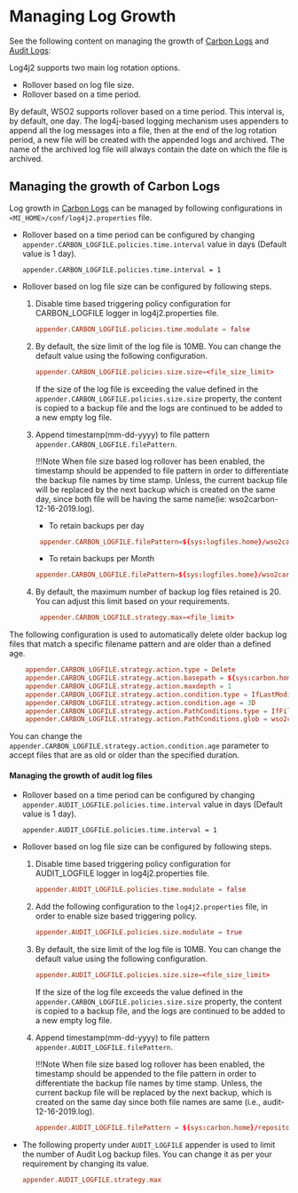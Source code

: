 # Managing Log Growth

See the following content on managing the growth of [Carbon Logs](#managing-the-growth-of-carbon-logs) and [Audit Logs](#managing-the-growth-of-audit-log-files):

Log4j2 supports two main log rotation options.

- Rollover based on log file size.
- Rollover based on a time period.

By default, WSO2 supports rollover based on a time period. This interval is, by default, one day. The log4j-based logging mechanism uses appenders to append all the log messages into a file, then at the end of the log rotation period, a new file will be created with the appended logs and archived. The name of the archived log file will always contain the date on which the file is archived.

## Managing the growth of Carbon Logs

Log growth in [Carbon Logs]({{base_path}}/observe-and-manage/classic-observability-logs/configuring-log4j2-properties/#root-logs) can be managed by following configurations in `<MI_HOME>/conf/log4j2.properties` file.


-   Rollover based on a time period can be configured by changing `appender.CARBON_LOGFILE.policies.time.interval` value in days (Default value is 1 day).

    ``` 
    appender.CARBON_LOGFILE.policies.time.interval = 1
    ```
    
-   Rollover based on log file size can be configured by following steps.

    1.  Disable time based triggering policy configuration for CARBON_LOGFILE logger in log4j2.properties file.
        
           ``` toml
           appender.CARBON_LOGFILE.policies.time.modulate = false
           ```
         
    2.  By default, the size limit of the log file is 10MB. You can change the default value using the following configuration.
    
        ```toml
        appender.CARBON_LOGFILE.policies.size.size=<file_size_limit>
        ```
            
        If the size of the log file is exceeding the value defined in the `appender.CARBON_LOGFILE.policies.size.size` property, the content is copied to a backup file and the logs are continued to be added to a new empty log file.  
         
    3.  Append timestamp(mm-dd-yyyy) to file pattern `appender.CARBON_LOGFILE.filePattern`. 
    
        !!!Note
            When file size based log rollover has been enabled, the timestamp should be appended to file pattern in order to differentiate the backup file names by time stamp. Unless, the current backup file will be replaced by the next backup which is created on the same day, since both file  will be having the same name(ie: wso2carbon-12-16-2019.log).

        - To retain backups per day
         ```toml
          appender.CARBON_LOGFILE.filePattern=${sys:logfiles.home}/wso2carbon-%d{mm-dd-yyyy}-%i.log
         ```   

        - To retain backups per Month
         ```toml
         appender.CARBON_LOGFILE.filePattern=${sys:logfiles.home}/wso2carbon-%d{MM-yyyy}-%i.log
         ```

    4. By default, the maximum number of backup log files retained is 20. You can adjust this limit based on your requirements.

         ```toml
          appender.CARBON_LOGFILE.strategy.max=<file_limit> 
         ```

The following configuration is used to automatically delete older backup log files that match a specific filename pattern and are older than a defined age.

```toml
    appender.CARBON_LOGFILE.strategy.action.type = Delete
    appender.CARBON_LOGFILE.strategy.action.basepath = ${sys:carbon.home}/repository/logs/
    appender.CARBON_LOGFILE.strategy.action.maxdepth = 1
    appender.CARBON_LOGFILE.strategy.action.condition.type = IfLastModified
    appender.CARBON_LOGFILE.strategy.action.condition.age = 3D
    appender.CARBON_LOGFILE.strategy.action.PathConditions.type = IfFileName
    appender.CARBON_LOGFILE.strategy.action.PathConditions.glob = wso2carbon-*
```

You can change the `appender.CARBON_LOGFILE.strategy.action.condition.age` parameter to accept files that are as old or older than the specified duration.

#### Managing the growth of audit log files

-   Rollover based on a time period can be configured by changing `appender.AUDIT_LOGFILE.policies.time.interval` value in days (Default value is 1 day).

    ``` 
    appender.AUDIT_LOGFILE.policies.time.interval = 1
    ```
    
-   Rollover based on log file size can be configured by following steps.

    1.  Disable time based triggering policy configuration for AUDIT_LOGFILE logger in log4j2.properties file.
        
           ``` toml
           appender.AUDIT_LOGFILE.policies.time.modulate = false
           ```
       
    2.  Add the following configuration to the `log4j2.properties` file, in order to enable size based triggering policy.

           ``` toml
           appender.AUDIT_LOGFILE.policies.size.modulate = true
           ```
           
    3.  By default, the size limit of the log file is 10MB. You can change the default value using the following configuration.
    
        ```toml
        appender.AUDIT_LOGFILE.policies.size.size=<file_size_limit>
        ```
            
        If the size of the log file exceeds the value defined in the `appender.CARBON_LOGFILE.policies.size.size` property, the content is copied to a backup file, and the logs are continued to be added to a new empty log file.  
         
    4.  Append timestamp(mm-dd-yyyy) to file pattern `appender.AUDIT_LOGFILE.filePattern`. 
    
        !!!Note
            When file size based log rollover has been enabled, the timestamp should be appended to the file pattern in order to differentiate the backup file names by time stamp. Unless, the current backup file will be replaced by the next backup, which is created on the same day since both file names are same (i.e., audit-12-16-2019.log).
            
     
        ```toml
        appender.AUDIT_LOGFILE.filePattern = ${sys:carbon.home}/repository/logs/audit-%d{mm-dd-yyyy}-%i.log
        ```
        
-   The following property under `AUDIT_LOGFILE` appender is used to limit the number of Audit Log backup files.
    You can change it as per your requirement by changing its value.

    ``` toml
    appender.AUDIT_LOGFILE.strategy.max   
    ```